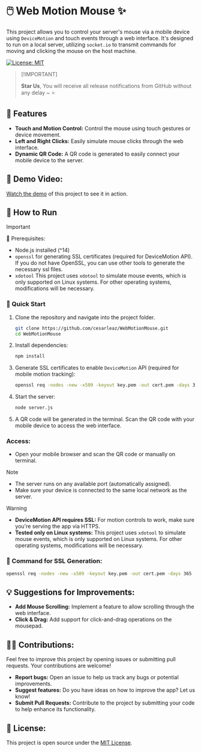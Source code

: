 # 🖱️ Web Motion Mouse ✨

This project allows you to control your server's mouse via a mobile device using `DeviceMotion` and touch events through a web interface. It's designed to run on a local server, utilizing `socket.io` to transmit commands for moving and clicking the mouse on the host machine.

[![License: MIT](https://img.shields.io/badge/License-MIT-green.svg)](https://opensource.org/licenses/MIT)

> \[!IMPORTANT]
>
> **Star Us**, You will receive all release notifications from GitHub without any delay \~ ⭐️

## 🚀 Features
- **Touch and Motion Control:** Control the mouse using touch gestures or device movement.
- **Left and Right Clicks:** Easily simulate mouse clicks through the web interface.
- **Dynamic QR Code:** A QR code is generated to easily connect your mobile device to the server.


## 🎥 Demo Video:

[Watch the demo](https://x.com/cesarleaz/status/1849195100292682013) of this project to see it in action.

## 🏃 How to Run

> [!IMPORTANT]
> 
> 🎯 Prerequisites:
> 
> - Node.js installed (^14)
> - `openssl` for generating SSL certificates (required for DeviceMotion API). If you do not have OpenSSL, you can use other tools to generate the necessary ssl files.
> - `xdotool` This project uses `xdotool` to simulate mouse events, which is only supported on Linux systems. For other operating systems, modifications will be necessary.

### 🚀 Quick Start
1. Clone the repository and navigate into the project folder.
   
   ```bash
   git clone https://github.com/cesarleaz/WebMotionMouse.git
   cd WebMotionMouse
   ```

3. Install dependencies:
   
   ```bash
   npm install
   ```

5. Generate SSL certificates to enable `DeviceMotion` API (required for mobile motion tracking):
   
   ```bash
   openssl req -nodes -new -x509 -keyout key.pem -out cert.pem -days 365
   ```

7. Start the server:
   
   ```bash
   node server.js
   ```

8. A QR code will be generated in the terminal. Scan the QR code with your mobile device to access the web interface.

### Access:
- Open your mobile browser and scan the QR code or manually on terminal.

> [!NOTE]
> 
> - The server runs on any available port (automatically assigned).
> - Make sure your device is connected to the same local network as the server.

> [!WARNING]
> 
> - **DeviceMotion API requires SSL:** For motion controls to work, make sure you're serving the app via HTTPS.
> - **Tested only on Linux systems:** This project uses `xdotool` to simulate mouse events, which is only supported on Linux systems. For other operating systems, modifications will be necessary.

### 📜 Command for SSL Generation:

```bash
openssl req -nodes -new -x509 -keyout key.pem -out cert.pem -days 365
```

## 💡 Suggestions for Improvements:

- **Add Mouse Scrolling:** Implement a feature to allow scrolling through the web interface.
- **Click & Drag:** Add support for click-and-drag operations on the mousepad.


## 🤝🏼 Contributions:

Feel free to improve this project by opening issues or submitting pull requests. Your contributions are welcome!

- **Report bugs:** Open an issue to help us track any bugs or potential improvements.
- **Suggest features:** Do you have ideas on how to improve the app? Let us know!
- **Submit Pull Requests:** Contribute to the project by submitting your code to help enhance its functionality.


## 📜 License:

This project is open source under the [MIT License](./LICENSE).
